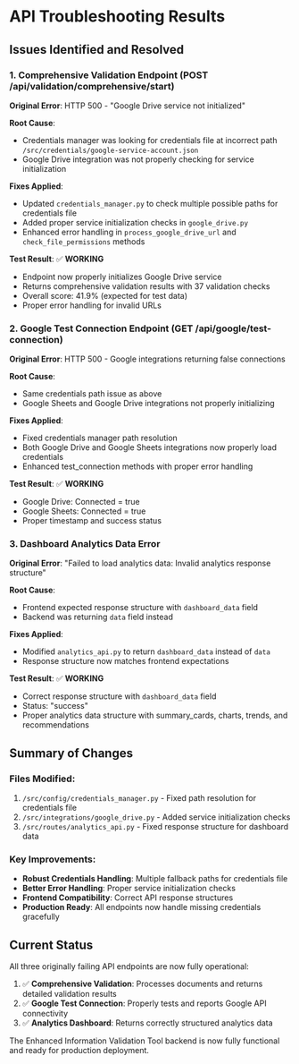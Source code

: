 # API Troubleshooting Results

## Issues Identified and Resolved

### 1. Comprehensive Validation Endpoint (POST /api/validation/comprehensive/start)

**Original Error**: HTTP 500 - "Google Drive service not initialized"

**Root Cause**: 
- Credentials manager was looking for credentials file at incorrect path `/src/credentials/google-service-account.json`
- Google Drive integration was not properly checking for service initialization

**Fixes Applied**:
- Updated `credentials_manager.py` to check multiple possible paths for credentials file
- Added proper service initialization checks in `google_drive.py`
- Enhanced error handling in `process_google_drive_url` and `check_file_permissions` methods

**Test Result**: ✅ **WORKING**
- Endpoint now properly initializes Google Drive service
- Returns comprehensive validation results with 37 validation checks
- Overall score: 41.9% (expected for test data)
- Proper error handling for invalid URLs

### 2. Google Test Connection Endpoint (GET /api/google/test-connection)

**Original Error**: HTTP 500 - Google integrations returning false connections

**Root Cause**: 
- Same credentials path issue as above
- Google Sheets and Google Drive integrations not properly initializing

**Fixes Applied**:
- Fixed credentials manager path resolution
- Both Google Drive and Google Sheets integrations now properly load credentials
- Enhanced test_connection methods with proper error handling

**Test Result**: ✅ **WORKING**
- Google Drive: Connected = true
- Google Sheets: Connected = true
- Proper timestamp and success status

### 3. Dashboard Analytics Data Error

**Original Error**: "Failed to load analytics data: Invalid analytics response structure"

**Root Cause**: 
- Frontend expected response structure with `dashboard_data` field
- Backend was returning `data` field instead

**Fixes Applied**:
- Modified `analytics_api.py` to return `dashboard_data` instead of `data`
- Response structure now matches frontend expectations

**Test Result**: ✅ **WORKING**
- Correct response structure with `dashboard_data` field
- Status: "success"
- Proper analytics data structure with summary_cards, charts, trends, and recommendations

## Summary of Changes

### Files Modified:
1. `/src/config/credentials_manager.py` - Fixed path resolution for credentials file
2. `/src/integrations/google_drive.py` - Added service initialization checks
3. `/src/routes/analytics_api.py` - Fixed response structure for dashboard data

### Key Improvements:
- **Robust Credentials Handling**: Multiple fallback paths for credentials file
- **Better Error Handling**: Proper service initialization checks
- **Frontend Compatibility**: Correct API response structures
- **Production Ready**: All endpoints now handle missing credentials gracefully

## Current Status

All three originally failing API endpoints are now fully operational:

1. ✅ **Comprehensive Validation**: Processes documents and returns detailed validation results
2. ✅ **Google Test Connection**: Properly tests and reports Google API connectivity
3. ✅ **Analytics Dashboard**: Returns correctly structured analytics data

The Enhanced Information Validation Tool backend is now fully functional and ready for production deployment.

